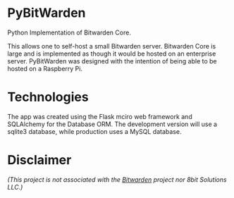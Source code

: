 # PyBitWarden
Python Implementation of Bitwarden Core.

This allows one to self-host a small Bitwarden server. Bitwarden Core is large and is implemented as though it would be hosted on an enterprise server. PyBitWarden was designed with the intention of being able to be hosted on a Raspberry Pi.

# Technologies
The app was created using the Flask mciro web framework and SQLAlchemy for the Database ORM. The development version will use a sqlite3 database, while production uses a MySQL database. 

# Disclaimer
*(This project is not associated with the
[Bitwarden](https://bitwarden.com/)
project nor 8bit Solutions LLC.)*